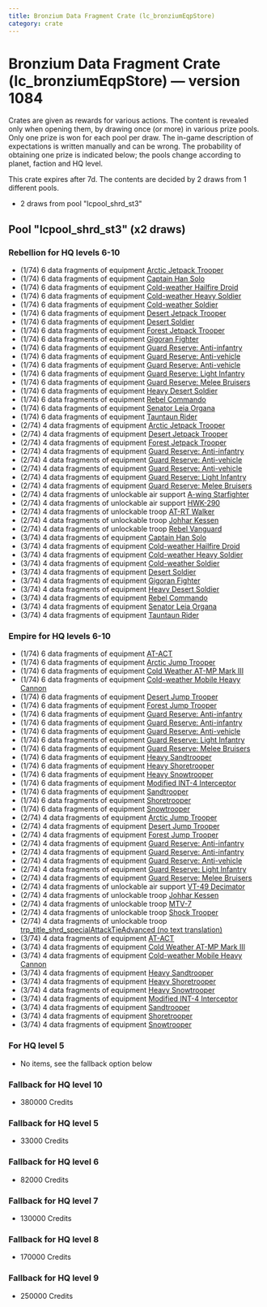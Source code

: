 ```yaml
---
title: Bronzium Data Fragment Crate (lc_bronziumEqpStore)
category: crate
---
```


# Bronzium Data Fragment Crate (lc_bronziumEqpStore) — version 1084

Crates are given as rewards for various actions. The content is revealed only when opening them, by drawing once (or more) in various prize pools. Only one prize is won for each pool per draw. The in-game description of expectations is written manually and can be wrong. The probability of obtaining one prize is indicated below; the pools change according to planet, faction and HQ level.

This crate expires after 7d. The contents are decided by 2 draws from 1 different pools.
  * 2 draws from pool "lcpool_shrd_st3"

## Pool "lcpool_shrd_st3" (x2 draws)

### Rebellion for HQ levels 6-10

  * (1/74) 6 data fragments of equipment [Arctic Jetpack Trooper](eqpRebelEchoBaseJetpackTrooper)
  * (1/74) 6 data fragments of equipment [Captain Han Solo](eqpRebelCaptainSolo)
  * (1/74) 6 data fragments of equipment [Cold-weather Hailfire Droid](eqpRebelArcticHailfire)
  * (1/74) 6 data fragments of equipment [Cold-weather Heavy Soldier](eqpRebelEchoBaseHeavySoldier)
  * (1/74) 6 data fragments of equipment [Cold-weather Soldier](eqpRebelEchoBaseSoldier)
  * (1/74) 6 data fragments of equipment [Desert Jetpack Trooper](eqpRebelSandJetpackTrooper)
  * (1/74) 6 data fragments of equipment [Desert Soldier](eqpRebelSandSoldier)
  * (1/74) 6 data fragments of equipment [Forest Jetpack Trooper](eqpRebelPentagonJetpackTrooper)
  * (1/74) 6 data fragments of equipment [Gigoran Fighter](eqpRebelShaggyAlien)
  * (1/74) 6 data fragments of equipment [Guard Reserve: Anti-infantry](eqpRebelFactorySummonLight)
  * (1/74) 6 data fragments of equipment [Guard Reserve: Anti-vehicle](eqpRebelBarracksSummonHeavy)
  * (1/74) 6 data fragments of equipment [Guard Reserve: Anti-vehicle](eqpRebelFactorySummonHeavy)
  * (1/74) 6 data fragments of equipment [Guard Reserve: Light Infantry](eqpRebelBarracksSummonLight)
  * (1/74) 6 data fragments of equipment [Guard Reserve: Melee Bruisers](eqpRebelBarracksSummonMedium)
  * (1/74) 6 data fragments of equipment [Heavy Desert Soldier](eqpRebelHeavySandSoldier)
  * (1/74) 6 data fragments of equipment [Rebel Commando](eqpRebelPentagonSoldier)
  * (1/74) 6 data fragments of equipment [Senator Leia Organa](eqpRebelDiplomat)
  * (1/74) 6 data fragments of equipment [Tauntaun Rider](eqpRebelTauntaun)
  * (2/74) 4 data fragments of equipment [Arctic Jetpack Trooper](eqpRebelEchoBaseJetpackTrooper)
  * (2/74) 4 data fragments of equipment [Desert Jetpack Trooper](eqpRebelSandJetpackTrooper)
  * (2/74) 4 data fragments of equipment [Forest Jetpack Trooper](eqpRebelPentagonJetpackTrooper)
  * (2/74) 4 data fragments of equipment [Guard Reserve: Anti-infantry](eqpRebelFactorySummonLight)
  * (2/74) 4 data fragments of equipment [Guard Reserve: Anti-vehicle](eqpRebelBarracksSummonHeavy)
  * (2/74) 4 data fragments of equipment [Guard Reserve: Anti-vehicle](eqpRebelFactorySummonHeavy)
  * (2/74) 4 data fragments of equipment [Guard Reserve: Light Infantry](eqpRebelBarracksSummonLight)
  * (2/74) 4 data fragments of equipment [Guard Reserve: Melee Bruisers](eqpRebelBarracksSummonMedium)
  * (2/74) 4 data fragments of unlockable air support [A-wing Starfighter](AWing)
  * (2/74) 4 data fragments of unlockable air support [HWK-290](HWK290)
  * (2/74) 4 data fragments of unlockable troop [AT-RT Walker](ATRT)
  * (2/74) 4 data fragments of unlockable troop [Johhar Kessen](RebelJohhar)
  * (2/74) 4 data fragments of unlockable troop [Rebel Vanguard](Vanguard)
  * (3/74) 4 data fragments of equipment [Captain Han Solo](eqpRebelCaptainSolo)
  * (3/74) 4 data fragments of equipment [Cold-weather Hailfire Droid](eqpRebelArcticHailfire)
  * (3/74) 4 data fragments of equipment [Cold-weather Heavy Soldier](eqpRebelEchoBaseHeavySoldier)
  * (3/74) 4 data fragments of equipment [Cold-weather Soldier](eqpRebelEchoBaseSoldier)
  * (3/74) 4 data fragments of equipment [Desert Soldier](eqpRebelSandSoldier)
  * (3/74) 4 data fragments of equipment [Gigoran Fighter](eqpRebelShaggyAlien)
  * (3/74) 4 data fragments of equipment [Heavy Desert Soldier](eqpRebelHeavySandSoldier)
  * (3/74) 4 data fragments of equipment [Rebel Commando](eqpRebelPentagonSoldier)
  * (3/74) 4 data fragments of equipment [Senator Leia Organa](eqpRebelDiplomat)
  * (3/74) 4 data fragments of equipment [Tauntaun Rider](eqpRebelTauntaun)

### Empire for HQ levels 6-10

  * (1/74) 6 data fragments of equipment [AT-ACT](eqpEmpireCargoGreatDane)
  * (1/74) 6 data fragments of equipment [Arctic Jump Trooper](eqpEmpireSnowJumpTrooper)
  * (1/74) 6 data fragments of equipment [Cold Weather AT-MP Mark III](eqpEmpireArcticATMP)
  * (1/74) 6 data fragments of equipment [Cold-weather Mobile Heavy Cannon](eqpEmpireArcticMHC)
  * (1/74) 6 data fragments of equipment [Desert Jump Trooper](eqpEmpireSandJumpTrooper)
  * (1/74) 6 data fragments of equipment [Forest Jump Trooper](eqpEmpirePentagonJumpTrooper)
  * (1/74) 6 data fragments of equipment [Guard Reserve: Anti-infantry](eqpEmpireBarracksSummonHeavy)
  * (1/74) 6 data fragments of equipment [Guard Reserve: Anti-infantry](eqpEmpireFactorySummonLight)
  * (1/74) 6 data fragments of equipment [Guard Reserve: Anti-vehicle](eqpEmpireFactorySummonHeavy)
  * (1/74) 6 data fragments of equipment [Guard Reserve: Light Infantry](eqpEmpireBarracksSummonLight)
  * (1/74) 6 data fragments of equipment [Guard Reserve: Melee Bruisers](eqpEmpireBarracksSummonMedium)
  * (1/74) 6 data fragments of equipment [Heavy Sandtrooper](eqpEmpireHeavySandtrooper)
  * (1/74) 6 data fragments of equipment [Heavy Shoretrooper](eqpEmpirePentagonHeavyTrooper)
  * (1/74) 6 data fragments of equipment [Heavy Snowtrooper](eqpEmpireHeavySnowtrooper)
  * (1/74) 6 data fragments of equipment [Modified INT-4 Interceptor](eqpEmpireArcticINT4)
  * (1/74) 6 data fragments of equipment [Sandtrooper](eqpEmpireSandtrooper)
  * (1/74) 6 data fragments of equipment [Shoretrooper](eqpEmpirePentagonTrooper)
  * (1/74) 6 data fragments of equipment [Snowtrooper](eqpEmpireSnowtrooper)
  * (2/74) 4 data fragments of equipment [Arctic Jump Trooper](eqpEmpireSnowJumpTrooper)
  * (2/74) 4 data fragments of equipment [Desert Jump Trooper](eqpEmpireSandJumpTrooper)
  * (2/74) 4 data fragments of equipment [Forest Jump Trooper](eqpEmpirePentagonJumpTrooper)
  * (2/74) 4 data fragments of equipment [Guard Reserve: Anti-infantry](eqpEmpireBarracksSummonHeavy)
  * (2/74) 4 data fragments of equipment [Guard Reserve: Anti-infantry](eqpEmpireFactorySummonLight)
  * (2/74) 4 data fragments of equipment [Guard Reserve: Anti-vehicle](eqpEmpireFactorySummonHeavy)
  * (2/74) 4 data fragments of equipment [Guard Reserve: Light Infantry](eqpEmpireBarracksSummonLight)
  * (2/74) 4 data fragments of equipment [Guard Reserve: Melee Bruisers](eqpEmpireBarracksSummonMedium)
  * (2/74) 4 data fragments of unlockable air support [VT-49 Decimator](VT49)
  * (2/74) 4 data fragments of unlockable troop [Johhar Kessen](EmpireJohhar)
  * (2/74) 4 data fragments of unlockable troop [MTV-7](MTV7)
  * (2/74) 4 data fragments of unlockable troop [Shock Trooper](Shock)
  * (2/74) 4 data fragments of unlockable troop [trp_title_shrd_specialAttackTieAdvanced (no text translation)](shrd_specialAttackTieAdvanced)
  * (3/74) 4 data fragments of equipment [AT-ACT](eqpEmpireCargoGreatDane)
  * (3/74) 4 data fragments of equipment [Cold Weather AT-MP Mark III](eqpEmpireArcticATMP)
  * (3/74) 4 data fragments of equipment [Cold-weather Mobile Heavy Cannon](eqpEmpireArcticMHC)
  * (3/74) 4 data fragments of equipment [Heavy Sandtrooper](eqpEmpireHeavySandtrooper)
  * (3/74) 4 data fragments of equipment [Heavy Shoretrooper](eqpEmpirePentagonHeavyTrooper)
  * (3/74) 4 data fragments of equipment [Heavy Snowtrooper](eqpEmpireHeavySnowtrooper)
  * (3/74) 4 data fragments of equipment [Modified INT-4 Interceptor](eqpEmpireArcticINT4)
  * (3/74) 4 data fragments of equipment [Sandtrooper](eqpEmpireSandtrooper)
  * (3/74) 4 data fragments of equipment [Shoretrooper](eqpEmpirePentagonTrooper)
  * (3/74) 4 data fragments of equipment [Snowtrooper](eqpEmpireSnowtrooper)

### For HQ level 5

  * No items, see the fallback option below

### Fallback for HQ level 10

  * 380000 Credits

### Fallback for HQ level 5

  * 33000 Credits

### Fallback for HQ level 6

  * 82000 Credits

### Fallback for HQ level 7

  * 130000 Credits

### Fallback for HQ level 8

  * 170000 Credits

### Fallback for HQ level 9

  * 250000 Credits